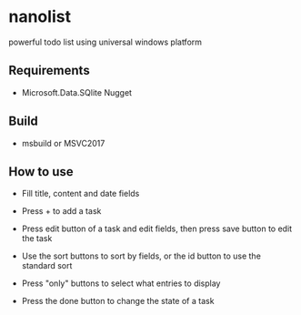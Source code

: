 # nanolist
powerful todo list using universal windows platform

## Requirements

* Microsoft.Data.SQlite Nugget

## Build

* msbuild or MSVC2017

## How to use

* Fill title, content and date fields
* Press + to add a task

* Press edit button of a task and edit fields, then press save button to edit the task

* Use the sort buttons to sort by fields, or the id button to use the standard sort

* Press "only" buttons to select what entries to display

* Press the done button to change the state of a task